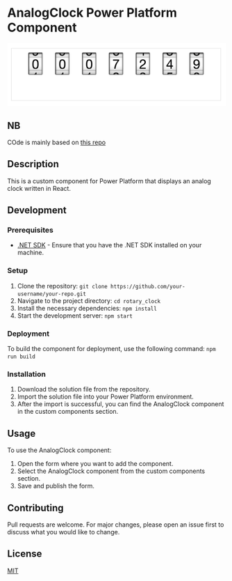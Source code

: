 # AnalogClock Power Platform Component
![Alt text](assets/image.png)
## NB
COde is mainly based on [this repo](https://github.com/victornpb/analog-counter-wheel)

## Description
This is a custom component for Power Platform that displays an analog clock written in React.

## Development

### Prerequisites
- [.NET SDK](https://dotnet.microsoft.com/download) - Ensure that you have the .NET SDK installed on your machine.

### Setup
1. Clone the repository: `git clone https://github.com/your-username/your-repo.git`
2. Navigate to the project directory: `cd rotary_clock`
3. Install the necessary dependencies: `npm install`
4. Start the development server: `npm start`

### Deployment
To build the component for deployment, use the following command: `npm run build`

### Installation
1. Download the solution file from the repository.
2. Import the solution file into your Power Platform environment.
3. After the import is successful, you can find the AnalogClock component in the custom components section.

## Usage
To use the AnalogClock component:
1. Open the form where you want to add the component.
2. Select the AnalogClock component from the custom components section.
3. Save and publish the form.

## Contributing
Pull requests are welcome. For major changes, please open an issue first to discuss what you would like to change.

## License
[MIT](https://choosealicense.com/licenses/mit/)